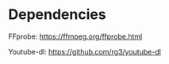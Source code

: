 # Dependencies
FFprobe: https://ffmpeg.org/ffprobe.html

Youtube-dl: https://github.com/rg3/youtube-dl

